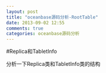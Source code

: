 ```yaml
---
layout: post
title: "oceanbase源码分析-RootTable"
date: 2013-09-02 12:55
comments: true
categories: oceanbase源码分析
---
```


#Replica和TabletInfo

分析一下Replica类和TabletInfo类的结构
